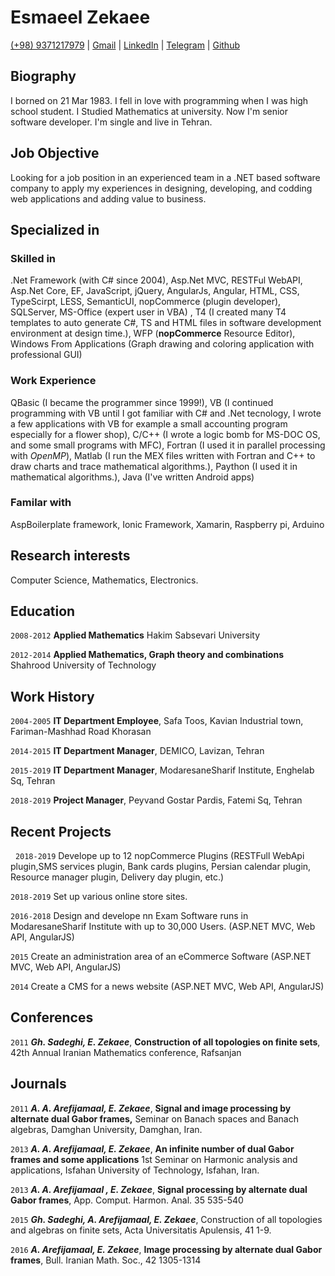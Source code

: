 <!-- V 0.0.2 -->

  <link href="media/kjhealy-screen.css" type="text/css" rel="stylesheet" media="screen">
  <link href="media/kjhealy-print.css" type="text/css" rel="stylesheet" media="print">

  <link href="https://raw.githubusercontent.com/EsmaeelZekaee/Resume/master/media/kjhealy-screen.css" type="text/css" rel="stylesheet" media="screen">
  <link href="https://raw.githubusercontent.com/EsmaeelZekaee/Resume/master/media/kjhealy-print.css" type="text/css" rel="stylesheet" media="print">

# Esmaeel Zekaee

<div id="webaddress">

   <a href="tel:+989371217979">(+98) 9371217979</a> | <a href="mailto:zekaee.esmaeel@gmail.com">Gmail</a>
   |  <a href="https://www.linkedin.com/in/zekaee-esmaeel-37474aab/">LinkedIn</a> | 
   <a href="https://t.me/Izmaeilz">Telegram</a>
   |
   <a href="https://github.com/EsmaeelZekaee/Resume">
   Github</a>
</div>

## Biography

I borned on 21 Mar 1983. I fell in love with programming when I was high school student. I Studied Mathematics at university. Now I'm senior software developer. I'm single and live in Tehran.

## Job Objective 

Looking for a job position in an experienced team in a .NET based software company to apply my experiences in designing, developing, and codding web applications and adding value to business.

## Specialized in

### Skilled in

.Net Framework (with C# since 2004), Asp.Net MVC, RESTFul WebAPI, Asp.Net Core, EF, JavaScript, jQuery, AngularJs, Angular, HTML, CSS, TypeScirpt, LESS, SemanticUI, nopCommerce (plugin developer), SQLServer, MS-Office (expert user in VBA) , T4 (I created many T4 templates to auto generate C#, TS and HTML files in software development environment at design time.), WFP (**nopCommerce** Resource Editor), Windows From Applications (Graph drawing and coloring application with professional GUI)

### Work Experience
QBasic (I became the programmer since 1999!),
VB (I continued programming with VB until I got familiar with C# and .Net tecnology, I wrote a few applications with VB for example a small accounting program especially for a flower shop),
C/C++ (I wrote a logic bomb for MS-DOC OS, and some small programs with MFC), Fortran (I used it in parallel processing with *OpenMP*), Matlab (I run the MEX files written with Fortran and C++ to draw charts and trace mathematical algorithms.), Paython (I used it in mathematical algorithms.), Java (I've written Android apps)

### Familar with

AspBoilerplate framework, Ionic Framework,  Xamarin, Raspberry pi, Arduino

## Research interests
Computer Science, Mathematics, Electronics.

## Education

`2008-2012`
__Applied Mathematics__ Hakim Sabsevari University

`2012-2014`
__Applied Mathematics, Graph theory and combinations__ Shahrood University of Technology

## Work History

`2004-2005`
__IT Department Employee__, Safa Toos, Kavian Industrial town, Fariman-Mashhad Road Khorasan

`2014-2015`
__IT Department Manager__, DEMICO, Lavizan, Tehran

`2015-2019`
__IT Department Manager__, ModaresaneSharif Institute, Enghelab Sq, Tehran

`2018-2019`
__Project Manager__, Peyvand Gostar Pardis, Fatemi Sq, Tehran

## Recent Projects
 
`2018-2019`
Develope up to 12 nopCommerce Plugins (RESTFull WebApi plugin,SMS services plugin, Bank cards plugins, Persian calendar plugin, Resource manager plugin, Delivery day plugin, etc.)


`2018-2019`
Set up various online store sites.

`2016-2018` 
Design and develope nn Exam Software runs in ModaresaneSharif Institute with up to 30,000 Users. (ASP.NET MVC, Web API, AngularJS)


`2015` 
Create an administration area of an eCommerce Software (ASP.NET MVC, Web API, AngularJS)

`2014` 
Create a CMS for a news website (ASP.NET MVC, Web API, AngularJS)

## Conferences

`2011`
***Gh. Sadeghi, E. Zekaee***, **Construction of all topologies on finite sets**, 42th Annual Iranian Mathematics conference, Rafsanjan


## Journals

`2011`
***A. A. Arefijamaal, E. Zekaee***, **Signal and image processing by alternate dual Gabor frames,** Seminar on Banach spaces and Banach algebras, Damghan University, Damghan, Iran.

`2013`
***A. A. Arefijamaal, E. Zekaee***, **An infinite number of dual Gabor frames and some applications** 1st Seminar on Harmonic analysis and applications, Isfahan University of Technology, Isfahan, Iran. 

`2013`
 ***A. A. Arefijamaal , E. Zekaee***, **Signal processing by alternate dual Gabor frames**, App. Comput. Harmon. Anal. 35 535-540

`2015`
***Gh. Sadeghi, A. Arefijamaal, E. Zekaee***, Construction of all topologies and algebras on finite sets, Acta Universitatis Apulensis, 41 1-9.

`2016`
***A. Arefijamaal, E. Zekaee***, **Image processing by alternate dual Gabor frames**, Bull. Iranian Math. Soc., 42 1305-1314